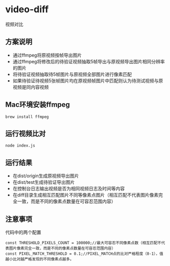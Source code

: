 # video-diff
视频对比

## 方案说明

* 通过ffmpeg将原视频按帧导出图片
* 通过ffmpeg将修改后的待验证视频抽取5帧导出与原视频导出图片相同分辨率的图片
* 将待验证视频抽取待5帧图片与原视频全部图片进行像素匹配
* 如果待验证待视频5张帧图片均在原视频帧图片中匹配则认为待测试视频与原视频是同内容视频

## Mac环境安装ffmpeg

```
brew install ffmpeg
```

## 运行视频比对

```
node index.js
```

## 运行结果

* 在dist/origin生成原视频导出图片
* 在dist/test生成待验证导出图片
* 在控制台日志输出视频是否为相同视频日志及时间等内容
* 在diff目录生成相互匹配图片不同等像素点图片（相互匹配不代表图片像素完全一致，而是不同的像素点数量在可容忍范围内容）

## 注意事项

代码中的两个配置

```
const THRESHOLD_PIXELS_COUNT = 100000;//最大可容忍不同像素点数（相互匹配不代表图片像素完全一致，而是不同的像素点数量在可容忍范围内容）
const PIXEL_MATCH_THRESHOLD = 0.1;//PIXEL_MATCH点的比对严格程度（0-1），值越小比对越严格发现的不同像素点越多。
```
